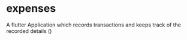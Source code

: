 # expenses

A flutter Application which records transactions and keeps track of the recorded details ()
